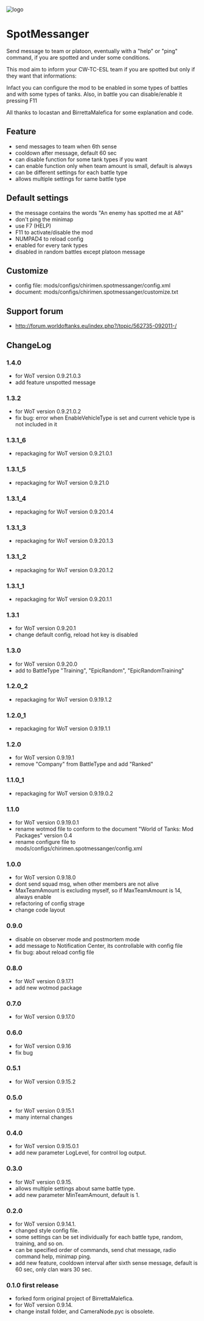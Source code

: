 ![logo](https://user-images.githubusercontent.com/11075065/28247368-bf123140-6a69-11e7-86c3-962ac14bbe95.png)

SpotMessanger
=============
Send message to team or platoon, eventually with a "help" or "ping"
command, if you are spotted and under some conditions.

This mod aim to inform your CW-TC-ESL team if you are spotted but only
if they want that informations:

Infact you can configure the mod to be enabled in some types of
battles and with some types of tanks. Also, in battle you can
disable/enable it pressing F11

All thanks to locastan and BirrettaMalefica for some
explanation and code.


Feature
-------

+ send messages to team when 6th sense
+ cooldown after message, default 60 sec
+ can disable function for some tank types if you want
+ can enable function only when team amount is small, default is always
+ can be different settings for each battle type
+ allows multiple settings for same battle type


Default settings
----------------

+ the message contains the words "An enemy has spotted me at A8"
+ don't ping the minimap
+ use F7 (HELP)
+ F11 to activate/disable the mod
+ NUMPAD4 to reload config
+ enabled for every tank types
+ disabled in random battles except platoon message


Customize
---------

+ config file: mods/configs/chirimen.spotmessanger/config.xml
+ document: mods/configs/chirimen.spotmessanger/customize.txt


Support forum
-------

+ http://forum.worldoftanks.eu/index.php?/topic/562735-092011-/


ChangeLog
---------
### 1.4.0
+ for WoT version 0.9.21.0.3
+ add feature unspotted message

### 1.3.2
+ for WoT version 0.9.21.0.2
+ fix bug: error when EnableVehicleType is set and current vehicle type is not included in it

### 1.3.1_6
+ repackaging for WoT version 0.9.21.0.1

### 1.3.1_5
+ repackaging for WoT version 0.9.21.0

### 1.3.1_4
+ repackaging for WoT version 0.9.20.1.4

### 1.3.1_3
+ repackaging for WoT version 0.9.20.1.3

### 1.3.1_2
+ repackaging for WoT version 0.9.20.1.2

### 1.3.1_1
+ repackaging for WoT version 0.9.20.1.1

### 1.3.1
+ for WoT version 0.9.20.1
+ change default config, reload hot key is disabled

### 1.3.0
+ for WoT version 0.9.20.0
+ add to BattleType "Training", "EpicRandom", "EpicRandomTraining"

### 1.2.0_2
+ repackaging for WoT version 0.9.19.1.2

### 1.2.0_1
+ repackaging for WoT version 0.9.19.1.1

### 1.2.0
+ for WoT version 0.9.19.1
+ remove "Company" from BattleType and add "Ranked"

### 1.1.0_1
+ repackaging for WoT version 0.9.19.0.2

### 1.1.0
+ for WoT version 0.9.19.0.1
+ rename wotmod file to conform to the document "World of Tanks: Mod Packages" version 0.4
+ rename configure file to mods/configs/chirimen.spotmessanger/config.xml

### 1.0.0
+ for WoT version 0.9.18.0
+ dont send squad msg, when other members are not alive
+ MaxTeamAmount is excluding myself, so if MaxTeamAmount is 14, always enable
+ refactoring of config strage
+ change code layout

### 0.9.0
+ disable on observer mode and postmortem mode
+ add message to Notification Center, its controllable with config file
+ fix bug: about reload config file

### 0.8.0
+ for WoT version 0.9.17.1
+ add new wotmod package

### 0.7.0
+ for WoT version 0.9.17.0

### 0.6.0
+ for WoT version 0.9.16
+ fix bug

### 0.5.1
+ for WoT version 0.9.15.2

### 0.5.0
+ for WoT version 0.9.15.1
+ many internal changes

### 0.4.0
+ for WoT version 0.9.15.0.1
+ add new parameter LogLevel, for control log output.

### 0.3.0
+ for WoT version 0.9.15.
+ allows multiple settings about same battle type.
+ add new parameter MinTeamAmount, default is 1.

### 0.2.0
+ for WoT version 0.9.14.1.
+ changed style config file.
+ some settings can be set individually for each battle type, random, training, and so on.
+ can be specified order of commands, send chat message, radio command help, minimap ping.
+ add new feature, cooldown interval after sixth sense message, default is 60 sec, only clan wars 30 sec.

### 0.1.0 first release
+ forked form original project of BirrettaMalefica.
+ for WoT version 0.9.14.
+ change install folder, and CameraNode.pyc is obsolete.
